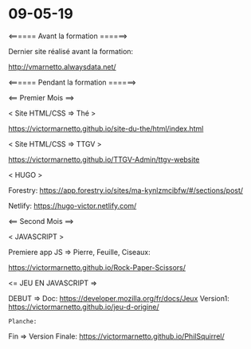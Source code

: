 # 09-05-19

<====== Avant la formation ======>

Dernier site réalisé avant la formation:

http://vmarnetto.alwaysdata.net/

<====== Pendant la formation ======>

<== Premier Mois ==>

< Site HTML/CSS => Thé >

https://victormarnetto.github.io/site-du-the/html/index.html

< Site HTML/CSS => TTGV >

https://victormarnetto.github.io/TTGV-Admin/ttgv-website

< HUGO >

Forestry: https://app.forestry.io/sites/ma-kynlzmcibfw/#/sections/post/

Netlify: https://hugo-victor.netlify.com/

<== Second Mois ==>

< JAVASCRIPT >

Premiere app JS => Pierre, Feuille, Ciseaux:

https://victormarnetto.github.io/Rock-Paper-Scissors/

<= JEU EN JAVASCRIPT =>

DEBUT => 
    Doc: https://developer.mozilla.org/fr/docs/Jeux
    Version1: https://victormarnetto.github.io/jeu-d-origine/
    
    Planche: 
    
Fin => 
    Version Finale: https://victormarnetto.github.io/PhilSquirrel/
